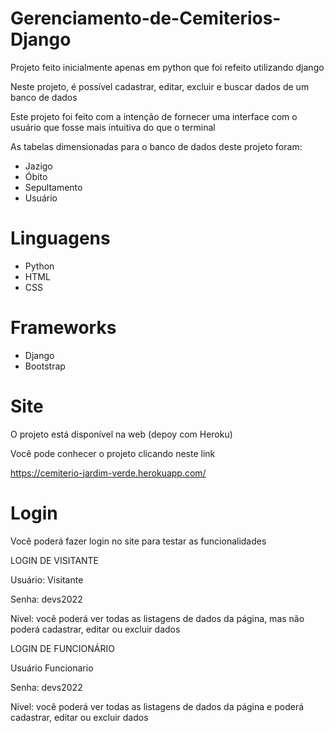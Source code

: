 # Gerenciamento-de-Cemiterios-Django

Projeto feito inicialmente apenas em python que foi refeito utilizando django

Neste projeto, é possível cadastrar, editar, excluir e buscar dados de um banco de dados

Este projeto foi feito com a intenção de fornecer uma interface com o usuário que fosse mais intuitiva do que o terminal

As tabelas dimensionadas para o banco de dados deste projeto foram:

- Jazigo
- Óbito
- Sepultamento
- Usuário
#

# Linguagens

- Python
- HTML
- CSS

# Frameworks

- Django
- Bootstrap

# Site

O projeto está disponível na web (depoy com Heroku)

Você pode conhecer o projeto clicando neste link

https://cemiterio-jardim-verde.herokuapp.com/

# Login

Você poderá fazer login no site para testar as funcionalidades

LOGIN DE VISITANTE

Usuário: Visitante

Senha: devs2022

Nível: você poderá ver todas as listagens de dados da página, mas não poderá cadastrar, editar ou excluir dados


LOGIN DE FUNCIONÁRIO

Usuário Funcionario

Senha: devs2022

Nível: você poderá ver todas as listagens de dados da página e poderá cadastrar, editar ou excluir dados
